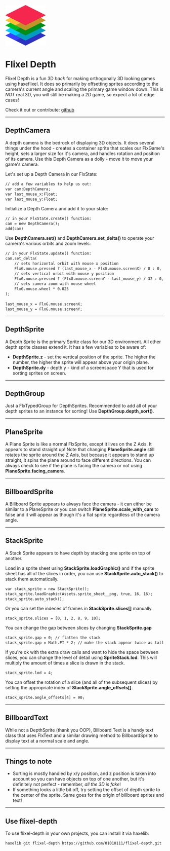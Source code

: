 ![flixel depth logo](logo.png)

# Flixel Depth

Flixel Depth is a fun 3D _hack_ for making orthogonally 3D looking games using haxeflixel. It does so primarily by offsetting sprites according to the camera's current angle and scaling the primary game window down. This is _NOT_ real 3D, you will still be making a _2D_ game, so expect a lot of edge cases!

Check it out or contribute: [github](https://github.com/01010111/flixel-depth)

---

## DepthCamera

A depth camera is the bedrock of displaying 3D objects. It does several things under the hood - creates a container sprite that scales our FlxGame's height, sets a larger size for it's camera, and handles rotation and position of its camera. Use this Depth Camera as a dolly - move it to move your game's camera.

Let's set up a Depth Camera in our FlxState:

```
// add a few variables to help us out:
var cam:DepthCamera;
var last_mouse_x:Float;
var last_mouse_y:Float;
```

Initialize a Depth Camera and add it to your state:

```
// in your FlxState.create() function:
cam = new DepthCamera();
add(cam)
```

Use **DepthCamera.set()** and **DepthCamera.set_delta()** to operate your camera's various orbits and zoom levels:

```
// in your FlxState.update() function:
cam.set_delta(
	// sets horizontal orbit with mouse x position
	FlxG.mouse.pressed ? (last_mouse_x - FlxG.mouse.screenX) / 8 : 0,
	// sets vertical orbit with mouse y position
	FlxG.mouse.pressed ? (FlxG.mouse.screenY - last_mouse_y) / 32 : 0,
	// sets camera zoom with mouse wheel
	FlxG.mouse.wheel * 0.025
);

last_mouse_x = FlxG.mouse.screenX;
last_mouse_y = FlxG.mouse.screenY;
```

---

## DepthSprite

A Depth Sprite is the primary Sprite class for our 3D environment. All other depth sprite classes extend it. It has a few variables to be aware of:
- **DepthSprite.z** - set the vertical position of the sprite. The higher the number, the higher the sprite will appear above your origin plane.
- **DepthSprite.dy** - depth y - kind of a screenspace Y that is used for sorting sprites on screen.

---

## DepthGroup

Just a FlxTypedGroup for DepthSprites. Recommended to add all of your depth sprites to an instance for sorting! Use **DepthGroup.depth_sort()**.

---

## PlaneSprite

A Plane Sprite is like a normal FlxSprite, except it lives on the Z Axis. It appears to stand straight up! Note that changing **PlaneSprite.angle** still rotates the sprite around the Z Axis, but because it appears to stand up straight, it spins the plane around to face different directions. You can always check to see if the plane is facing the camera or not using **PlaneSprite.facing_camera**.

---

## BillboardSprite

A Billboard Sprite appears to always face the camera - it can either be similar to a PlaneSprite or you can switch **PlaneSprite.scale_with_cam** to false and it will appear as though it's a flat sprite regardless of the camera angle.

---

## StackSprite

A Stack Sprite appears to have depth by stacking one sprite on top of another.

Load in a sprite sheet using **StackSprite.loadGraphic()** and if the sprite sheet has all of the slices in order, you can use **StackSprite.auto_stack()** to stack them automatically.

```
var stack_sprite = new StackSprite();
stack_sprite.loadGraphic(Assets.sprite_sheet__png, true, 16, 16);
stack_sprite.auto_stack();
```

Or you can set the indeces of frames in **StackSprite.slices[]** manually.

```
stack_sprite.slices = [0, 1, 2, 8, 9, 10];
```

You can change the gap between slices by changing **StackSprite.gap**

```
stack_sprite.gap = 0; // flatten the stack
stack_sprite.gap = Math.PI * 2; // make the stack appear twice as tall
```

If you're ok with the extra draw calls and want to hide the space between slices, you can change the level of detail using **SpriteStack.lod**. This will multiply the amount of times a slice is drawn in the stack.

```
stack_sprite.lod = 4;
```

You can offset the rotation of a slice (and all of the subsequent slices) by setting the appropriate index of **StackSprite.angle_offsets[]**.

```
stack_sprite.angle_offsets[4] = 90;
```

---

## BillboardText

While not a DepthSprite (thank you OOP), Billboard Text is a handy text class that uses FlxText and a similar drawing method to BillboardSprite to display text at a normal scale and angle.

---

## Things to note

- Sorting is mostly handled by x/y position, and z position is taken into account so you can have objects on top of one another, but it's definitely not perfect - remember, _all the 3D is fake_!
- If something looks a little bit off, try setting the offset of depth sprite to the center of the sprite. Same goes for the origin of billboard sprites and text!

---

## Use flixel-depth

To use flixel-depth in your own projects, you can install it via haxelib:

```
haxelib git flixel-depth https://github.com/01010111/flixel-depth.git
```